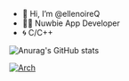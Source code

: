- 👋 Hi, I’m @ellenoireQ
- 🧑‍💻 Nuwbie App Developer
- 🌀 C/C++

![Anurag's GitHub stats](https://github-readme-stats.vercel.app/api?username=ellenoireQ&theme=dark&show_icons=true)

[![Arch](https://skillicons.dev/icons?i=arch&theme=dark)](https://skillicons.dev)

<!---
ellenoireQ/ellenoireQ is a ✨ special ✨ repository because its `README.md` (this file) appears on your GitHub profile.
You can click the Preview link to take a look at your changes.
--->
